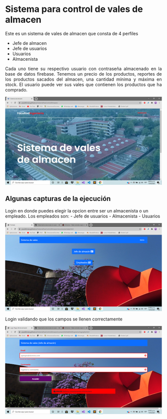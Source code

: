 # Sistema para control de vales de almacen

<p align=" justify">
 Este es un sistema de vales de almacen que consta de 4 perfiles
</p>


  - Jefe de almacen
  - Jefe de usuarios
  - Usuarios
  - Almacenista
  
<p align=" justify">
 Cada uno tiene su respectivo usuario con contraseña almacenado en la base de datos firebase. Tenemos un precio de los productos, reportes de los productos sacados del almacen, una cantidad mínima y máxima en stock. El usuario puede ver sus vales que contienen los productos que ha comprado. 
</p>

<div align="center">
	<img src="Imagenes/portada.png" alt="Inicio" width="800"/>
</div>
  
## Algunas capturas de la ejecución


Login en donde puedes elegir la opcion entre ser un almacenista o un empleado. Los empleados son:
	- Jefe de usuarios
	- Almacenista 
	- Usuarios

<div align="center">
	<img src="Imagenes/login.png" alt="Inicio" width="800"/>
</div>

<p align=" justify">
Login validando que los campos se llenen correctamente 
</p>
<div align="center">
	<img src="Imagenes/Datos.png" alt="Inicio" width="800"/>
</div>
